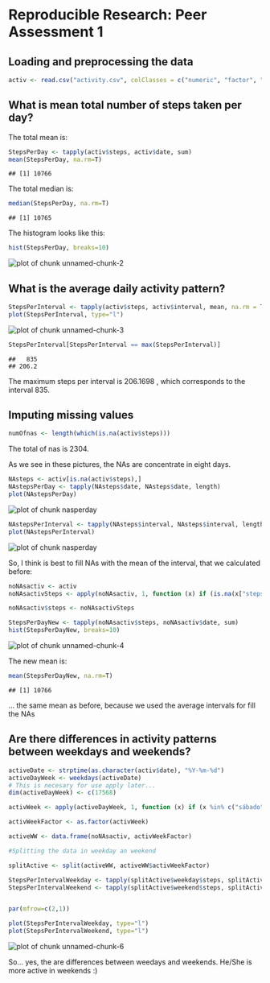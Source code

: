 # Reproducible Research: Peer Assessment 1


## Loading and preprocessing the data



```r
activ <- read.csv("activity.csv", colClasses = c("numeric", "factor", "factor"))
```


## What is mean total number of steps taken per day?

The total mean is:


```r
StepsPerDay <- tapply(activ$steps, activ$date, sum)
mean(StepsPerDay, na.rm=T)
```

```
## [1] 10766
```
The total median is:

```r
median(StepsPerDay, na.rm=T)
```

```
## [1] 10765
```
The histogram looks like this:


```r
hist(StepsPerDay, breaks=10)
```

![plot of chunk unnamed-chunk-2](figure/unnamed-chunk-2.png) 


## What is the average daily activity pattern?


```r
StepsPerInterval <- tapply(activ$steps, activ$interval, mean, na.rm = T)
plot(StepsPerInterval, type="l")
```

![plot of chunk unnamed-chunk-3](figure/unnamed-chunk-3.png) 

```r
StepsPerInterval[StepsPerInterval == max(StepsPerInterval)]
```

```
##   835 
## 206.2
```
The maximum steps per interval is 206.1698 , which corresponds to the interval 835.



## Imputing missing values


```r
numOfnas <- length(which(is.na(activ$steps)))
```
The total of nas is 2304.

As we see in these pictures, the NAs are concentrate in eight days.


```r
NAsteps <- activ[is.na(activ$steps),]
NAstepsPerDay <- tapply(NAsteps$date, NAsteps$date, length)
plot(NAstepsPerDay)
```

![plot of chunk nasperday](figure/nasperday1.png) 

```r
NAstepsPerInterval <- tapply(NAsteps$interval, NAsteps$interval, length)
plot(NAstepsPerInterval)
```

![plot of chunk nasperday](figure/nasperday2.png) 


So, I think is best to fill NAs with the mean of the interval, that we calculated before:


```r
noNAsactiv <- activ
noNAsactivSteps <- apply(noNAsactiv, 1, function (x) if (is.na(x["steps"])) as.numeric(StepsPerInterval[x["interval"]]) else as.numeric(x["steps"]))

noNAsactiv$steps <- noNAsactivSteps

StepsPerDayNew <- tapply(noNAsactiv$steps, noNAsactiv$date, sum)
hist(StepsPerDayNew, breaks=10)
```

![plot of chunk unnamed-chunk-4](figure/unnamed-chunk-4.png) 


The new mean is:


```r
mean(StepsPerDayNew, na.rm=T)
```

```
## [1] 10766
```

... the same mean as before, because we used the average intervals for fill the NAs


## Are there differences in activity patterns between weekdays and weekends?


```r
activeDate <- strptime(as.character(activ$date), "%Y-%m-%d")
activeDayWeek <- weekdays(activeDate)
# This is necesary for use apply later...
dim(activeDayWeek) <- c(17568)

activWeek <- apply(activeDayWeek, 1, function (x) if (x %in% c("sábado", "domingo")) "weekend" else "weekday")

activWeekFactor <- as.factor(activWeek)

activeWW <- data.frame(noNAsactiv, activWeekFactor)

#Splitting the data in weekday an weekend

splitActive <- split(activeWW, activeWW$activWeekFactor)

StepsPerIntervalWeekday <- tapply(splitActive$weekday$steps, splitActive$weekday$interval, mean, na.rm = T)
StepsPerIntervalWeekend <- tapply(splitActive$weekend$steps, splitActive$weekend$interval, mean, na.rm = T)


par(mfrow=c(2,1))

plot(StepsPerIntervalWeekday, type="l")
plot(StepsPerIntervalWeekend, type="l")
```

![plot of chunk unnamed-chunk-6](figure/unnamed-chunk-6.png) 


So... yes, the are differences between weedays and weekends. He/She is more active in weekends :)




